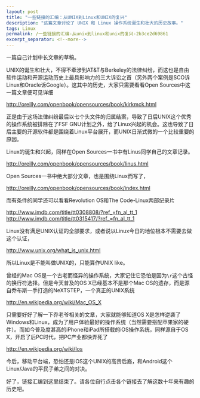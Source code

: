 ```yaml
---
layout: post
title: "一些链接的汇编：从UNIX到Linux和UNIX的复兴"
description: "这篇文章讨论了 UNIX 和 Linux 操作系统诞生和壮大的历史故事。"
tags: Linux
permalink: /一些链接的汇编-从unix到linux和unix的复兴-2b3ce2d69861
excerpt_separator: <!--more-->
---
```

一篇自己计划中长文章的草稿。
<!--more-->

UNIX的诞生和壮大，不得不牵涉到AT&T与Berkeley的法律纠纷，而这也是自由软件运动和开源运动历史上最具影响力的三大诉讼之首（另外两个案例是SCO诉Linux和Oracle诉Google）。这其中的历史，大家只需要看看Open Sources中这一篇文章便可见详细

http://oreilly.com/openbook/opensources/book/kirkmck.html

正是由于这场法律纠纷最后以七个头文件的归属结案，导致了日后UNIX这个优秀的操作系统被排除在了FSF GNU计划之外，给了Linux兴起的机会。这也导致了日后主要的开源软件都是围绕着Linux平台展开，而UNIX日渐式微的一个比较重要的原因。

Linux的诞生和兴起，同样在Open Sources一书中有Linus同学自己的文章记录。

http://oreilly.com/openbook/opensources/book/linus.html

Open Sources一书中绝大部分文章，也是围绕Linux而写了，

http://oreilly.com/openbook/opensources/book/index.html

而有条件的同学还可以看看Revolution OS和The Code-Linux两部纪录片

http://www.imdb.com/title/tt0308808/?ref_=fn_al_tt_1
http://www.imdb.com/title/tt0315417/?ref_=fn_al_tt_1

Linux没有满足UNIX认证的全部要求，或者说以Linux今日的地位根本不需要去做这个认证，

http://www.unix.org/what_is_unix.html

所以Linux是不能叫做UNIX的，只能算作UNIX like。

曾经的Mac OS是一个古老而怪异的操作系统，大家记住它恐怕是因为`\r`这个古怪的换行符选择。但是今天普及的OS X已经基本不是那个Mac OS的遗存，而是源自乔布斯一手打造的NeXTSTEP，一个真正的UNIX系统

http://en.wikipedia.org/wiki/Mac_OS_X

只需要好好了解一下乔老爷相关的文章，大家就能够知道OS X是怎样逆袭了Windows和Linux，成为了用户体验最好的操作系统（当然需要搭配苹果家的硬件）。而如今普及度甚高的iPhone和iPad所搭载的iOS操作系统，同样源自于OS X，开启了后PC时代，把PC产业都快弄死了

http://en.wikipedia.org/wiki/Ios

今后，移动平台端，恐怕还是iOS这个UNIX的高贵后裔，和Android这个Linux/Java的平民子弟之间的对决。

好了，链接汇编到这里结束了。请各位自行点击各个链接去了解这数十年来有趣的历史吧。
